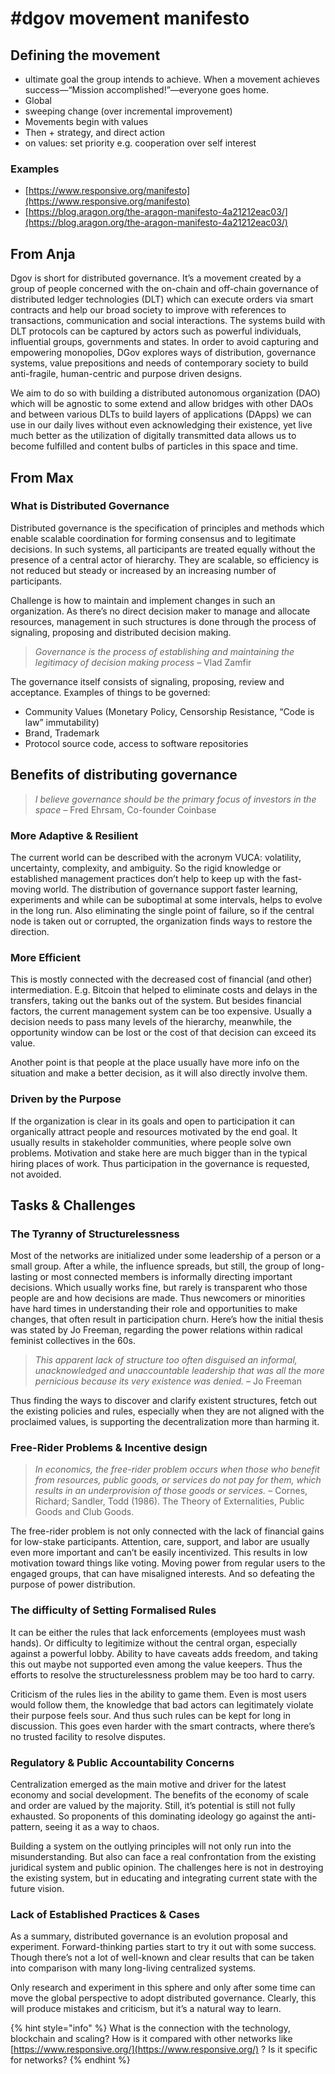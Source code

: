 # \#dgov movement manifesto

## Defining the movement

* ultimate goal the group intends to achieve. When a movement achieves success—“Mission accomplished!”—everyone goes home. 
* Global
* sweeping change \(over incremental improvement\)
* Movements begin with values
* Then + strategy, and direct action
* on values: set priority e.g. cooperation over self interest

### Examples

* [https://www.responsive.org/manifesto](https://www.responsive.org/manifesto)
* [https://blog.aragon.org/the-aragon-manifesto-4a21212eac03/](https://blog.aragon.org/the-aragon-manifesto-4a21212eac03/)

## From Anja

Dgov is short for distributed governance. It’s a movement created by a group of people concerned with the on-chain and off-chain governance of distributed ledger technologies \(DLT\) which can execute orders via smart contracts and help our broad society to improve with references to transactions, communication and social interactions. The systems build with DLT protocols can be captured by actors such as powerful individuals, influential groups, governments and states. In order to avoid capturing and empowering monopolies, DGov explores ways of distribution, governance systems, value prepositions and needs of contemporary society to build anti-fragile, human-centric and purpose driven designs.

We aim to do so with building a distributed autonomous organization \(DAO\) which will be agnostic to some extend and allow bridges with other DAOs and between various DLTs to build layers of applications \(DApps\) we can use in our daily lives without even acknowledging their existence, yet live much better as the utilization of digitally transmitted data allows us to become fulfilled and content bulbs of particles in this space and time.

## From Max

### What is Distributed Governance

Distributed governance is the specification of principles and methods which enable scalable coordination for forming consensus and to legitimate decisions. In such systems, all participants are treated equally without the presence of a central actor of hierarchy. They are scalable, so efficiency is not reduced but steady or increased by an increasing number of participants.

Challenge is how to maintain and implement changes in such an organization. As there’s no direct decision maker to manage and allocate resources, management in such structures is done through the process of signaling, proposing and distributed decision making.

> _Governance is the process of establishing and maintaining the legitimacy of decision making process –_ Vlad Zamfir

The governance itself consists of signaling, proposing, review and acceptance.  Examples of things to be governed:

* Community Values \(Monetary Policy, Censorship Resistance, “Code is law” immutability\)
* Brand, Trademark
* Protocol source code, access to software repositories

## Benefits of distributing governance

> _I believe governance should be the primary focus of investors in the space –_ Fred Ehrsam, Co-founder Coinbase

### **More Adaptive & Resilient**

The current world can be described with the acronym VUCA: volatility, uncertainty, complexity, and ambiguity. So the rigid knowledge or established management practices don’t help to keep up with the fast-moving world. The distribution of governance support faster learning, experiments and while can be suboptimal at some intervals, helps to evolve in the long run. Also eliminating the single point of failure, so if the central node is taken out or corrupted, the organization finds ways to restore the direction.

### **More Efficient**

This is mostly connected with the decreased cost of financial \(and other\) intermediation. E.g. Bitcoin that helped to eliminate costs and delays in the transfers, taking out the banks out of the system. But besides financial factors, the current management system can be too expensive. Usually a decision needs to pass many levels of the hierarchy, meanwhile, the opportunity window can be lost or the cost of that decision can exceed its value.

Another point is that people at the place usually have more info on the situation and make a better decision, as it will also directly involve them.

### **Driven by the Purpose**

If the organization is clear in its goals and open to participation it can organically attract people and resources motivated by the end goal. It usually results in stakeholder communities, where people solve own problems. Motivation and stake here are much bigger than in the typical hiring places of work. Thus participation in the governance is requested, not avoided.

## Tasks & Challenges

### **The Tyranny of Structurelessness**

Most of the networks are initialized under some leadership of a person or a small group. After a while, the influence spreads, but still, the group of long-lasting or most connected members is informally directing important decisions. Which usually works fine, but rarely is transparent who those people are and how decisions are made. Thus newcomers or minorities have hard times in understanding their role and opportunities to make changes, that often result in participation churn. Here’s how the initial thesis was stated by Jo Freeman, regarding the power relations within radical feminist collectives in the 60s.

> _This apparent lack of structure too often disguised an informal, unacknowledged and unaccountable leadership that was all the more pernicious because its very existence was denied. –_ Jo Freeman

Thus finding the ways to discover and clarify existent structures, fetch out the existing policies and rules, especially when they are not aligned with the proclaimed values, is supporting the decentralization more than harming it.

### **Free-Rider Problems & Incentive design**

> _In economics, the free-rider problem occurs when those who benefit from resources, public goods, or services do not pay for them, which results in an underprovision of those goods or services. –_ Cornes, Richard; Sandler, Todd \(1986\). The Theory of Externalities, Public Goods and Club Goods.

The free-rider problem is not only connected with the lack of financial gains for low-stake participants. Attention, care, support, and labor are usually even more important and can’t be easily incentivized. This results in low motivation toward things like voting. Moving power from regular users to the engaged groups, that can have misaligned interests. And so defeating the purpose of power distribution.

### **The difficulty of Setting Formalised Rules**

It can be either the rules that lack enforcements \(employees must wash hands\). Or difficulty to legitimize without the central organ, especially against a powerful lobby. Ability to have caveats adds freedom, and taking this out maybe not supported even among the value keepers. Thus the efforts to resolve the structurelessness problem may be too hard to carry.

Criticism of the rules lies in the ability to game them. Even is most users would follow them, the knowledge that bad actors can legitimately violate their purpose feels sour. And thus such rules can be kept for long in discussion. This goes even harder with the smart contracts, where there’s no trusted facility to resolve disputes.

### **Regulatory & Public Accountability Concerns**

Centralization emerged as the main motive and driver for the latest economy and social development. The benefits of the economy of scale and order are valued by the majority. Still, it’s potential is still not fully exhausted. So proponents of this dominating ideology go against the anti-pattern, seeing it as a way to chaos.

Building a system on the outlying principles will not only run into the misunderstanding. But also can face a real confrontation from the existing juridical system and public opinion. The challenges here is not in destroying the existing system, but in educating and integrating current state with the future vision.

### **Lack of Established Practices & Cases**

As a summary, distributed governance is an evolution proposal and experiment. Forward-thinking parties start to try it out with some success. Though there’s not a lot of well-known and clear results that can be taken into comparison with many long-living centralized systems.

Only research and experiment in this sphere and only after some time can move the global perspective to adopt distributed governance. Clearly, this will produce mistakes and criticism, but it’s a natural way to learn.

{% hint style="info" %}
What is the connection with the technology, blockchain and scaling? How is it compared with other networks like [https://www.responsive.org/](https://www.responsive.org/) ? Is it specific for networks?
{% endhint %}

